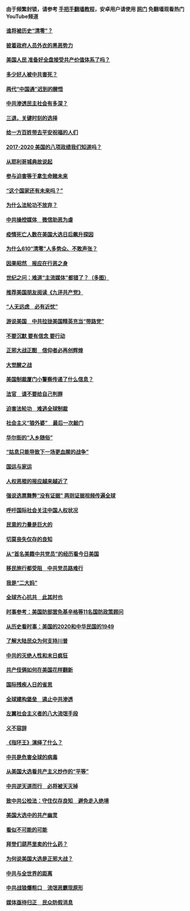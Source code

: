 #### 由于频繁封锁，请参考 [手把手翻墙教程](https://github.com/gfw-breaker/guides/wiki/)，安卓用户请使用 [网门](https://github.com/gfw-breaker/nogfw/blob/master/dl.md?t=01160200) 免翻墙观看热门YouTube频道 

#### [谁将被历史“清零”？](../pages/73/417485.md?t=01160200) 

#### [披着政府人员外衣的黑恶势力](../pages/73/417442.md?t=01160200) 

#### [美国人民 准备好全盘接受共产价值体系了吗？](../pages/73/417491.md?t=01160200) 

#### [多少好人被中共害死？](../pages/73/417144.md?t=01160200) 

#### [两代“中国通”迟到的醒悟](../pages/73/417064.md?t=01160200) 

#### [中共渗透民主社会有多深？](../pages/73/417063.md?t=01160200) 

#### [三退，关键时刻的选择](../pages/73/416969.md?t=01160200) 

#### [给一方百姓带去平安祝福的人们](../pages/73/416941.md?t=01160200) 

#### [2017-2020  美国的八项政绩我们知道吗？](../pages/73/416968.md?t=01160200) 

#### [从耶利哥城典故说起](../pages/73/416892.md?t=01160200) 

#### [参与迫害等于拿生命赌未来](../pages/73/416856.md?t=01160200) 

#### [“这个国家还有未来吗？”](../pages/73/416852.md?t=01160200) 

#### [为什么法轮功不放弃？](../pages/73/416864.md?t=01160200) 

#### [中共操控媒体　微信助恶为虐](../pages/73/416724.md?t=01160200) 

#### [疫情死亡人数在美国大选日后飙升探因](../pages/73/416606.md?t=01160200) 

#### [为什么610“清零”人多势众、不敢声张？](../pages/73/416632.md?t=01160200) 

#### [因果昭然　报应在行恶之身](../pages/73/416582.md?t=01160200) 

#### [世纪之问：难道“主流媒体”都错了？（多图）](../pages/73/416571.md?t=01160200) 

#### [推荐美国朋友阅读《九评共产党》](../pages/73/416510.md?t=01160200) 

#### [“人无远虑　必有近忧”](../pages/73/416513.md?t=01160200) 

#### [游说美国　中共拉拢美国精英充当“带路党”](../pages/73/416529.md?t=01160200) 

#### [不要沉默 要有信念 要行动](../pages/73/416457.md?t=01160200) 

#### [正邪大战正酣　信仰者必再创辉煌](../pages/73/416433.md?t=01160200) 

#### [大觉醒之战](../pages/73/416456.md?t=01160200) 

#### [美国制裁厦门小警察传递了什么信息？](../pages/73/416432.md?t=01160200) 

#### [法官　请不要给自己判罪](../pages/73/416379.md?t=01160200) 

#### [迫害法轮功　难逃全球制裁](../pages/73/416380.md?t=01160200) 

#### [社会主义“狼外婆”　最后一次敲门](../pages/73/416394.md?t=01160200) 

#### [华尔街的“入乡随俗”](../pages/73/416395.md?t=01160200) 

#### [“姑息只能导致下一场更血腥的战争”](../pages/73/416223.md?t=01160200) 

#### [国运与家运](../pages/73/416224.md?t=01160200) 

#### [人权恶棍的报应越来越近了](../pages/73/416276.md?t=01160200) 

#### [强说选票舞弊“没有证据” 两则证据视频传遍全球](../pages/73/416227.md?t=01160200) 

#### [呼吁国际社会关注中国人权状况](../pages/73/416135.md?t=01160200) 

#### [民意的力量是巨大的](../pages/73/416222.md?t=01160200) 

#### [切莫丧失仅存的良知](../pages/73/416134.md?t=01160200) 

#### [从“首名美籍中共党员”的经历看今日美国](../pages/73/416114.md?t=01160200) 

#### [移民旅行都受阻　中共党员路难行](../pages/73/416033.md?t=01160200) 

#### [我是“二大妈”](../pages/73/415529.md?t=01160200) 

#### [全球齐心抗共　此其时也](../pages/73/415989.md?t=01160200) 

#### [时事参考：美国防部罢免基辛格等11名国防政策顾问](../pages/73/415970.md?t=01160200) 

#### [从历史看时事：美国的2020和中华民国的1949](../pages/73/415949.md?t=01160200) 

#### [了解大陆民众为何支持川普](../pages/73/415950.md?t=01160200) 

#### [中共的灭绝人性和末日疯狂](../pages/73/415944.md?t=01160200) 

#### [共产伎俩如何在美国花样翻新](../pages/73/415908.md?t=01160200) 

#### [国际残疾人日的省思](../pages/73/415849.md?t=01160200) 

#### [全球建构堡垒　遏止中共渗透](../pages/73/415850.md?t=01160200) 

#### [左翼社会主义者的八大流氓手段](../pages/73/415802.md?t=01160200) 

#### [义不容辞](../pages/73/415807.md?t=01160200) 

#### [《指环王》演绎了什么？](../pages/73/415739.md?t=01160200) 

#### [中共是危害全球的病毒](../pages/73/415569.md?t=01160200) 

#### [从美国大选看共产主义炒作的“平等”](../pages/73/415654.md?t=01160200) 

#### [中共逆天道而行　必将被天灭掉](../pages/73/415626.md?t=01160200) 

#### [致中共公检法：守住仅存良知　避免走入绝境](../pages/73/415627.md?t=01160200) 

#### [美国大选中的共产幽灵](../pages/73/415618.md?t=01160200) 

#### [看似不可能的可能](../pages/73/415619.md?t=01160200) 

#### [拜登们葫芦里卖的什么药？](../pages/73/415531.md?t=01160200) 

#### [为何说美国大选是正邪大战？](../pages/73/415530.md?t=01160200) 

#### [中共与全世界的距离](../pages/73/415435.md?t=01160200) 

#### [中共战狼爆粗口　流氓恶霸现原形](../pages/73/415426.md?t=01160200) 

#### [媒体亟待归正　民众防假消息](../pages/73/415402.md?t=01160200) 

